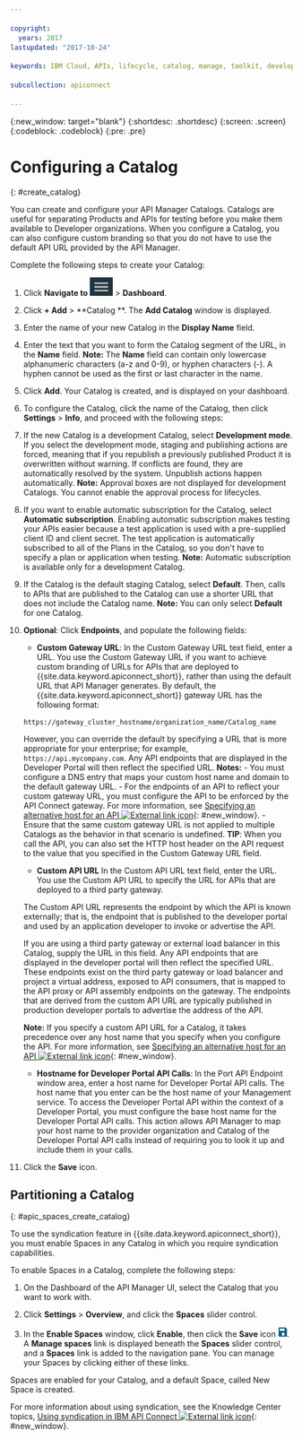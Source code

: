 ```yaml
---

copyright:
  years: 2017
lastupdated: "2017-10-24"

keywords: IBM Cloud, APIs, lifecycle, catalog, manage, toolkit, develop, dev portal

subcollection: apiconnect

---
```


{:new_window: target="blank"}
{:shortdesc: .shortdesc}
{:screen: .screen}
{:codeblock: .codeblock}
{:pre: .pre}

# Configuring a Catalog
{: #create_catalog}

You can create and configure your API Manager Catalogs. Catalogs are useful for
separating Products and APIs for testing before you make them available to Developer organizations.
When you configure a Catalog, you can also configure custom branding so that you do not have to use
the default API URL provided by the API Manager.

Complete the following steps to create your Catalog:

1. Click **Navigate to** <img alt="Navigate to icon" src="images/navigate_to_icon.png"> > **Dashboard**.

2. Click **+ Add** > **Catalog **.
The **Add Catalog** window is displayed.

3.  Enter the name of your new Catalog in the **Display Name** field.

4. Enter the text that you want to form the Catalog segment of the URL, in the
**Name** field.
	**Note:** The **Name** field can contain only lowercase alphanumeric characters (a-z
	and 0-9), or hyphen characters (-). A hyphen cannot be used as the first or last character in the name.

5. Click **Add**. Your Catalog is created, and is displayed on your dashboard.

6. To configure the Catalog, click the name of the Catalog, then click **Settings** > **Info**, and proceed with the following steps:
  1. If the new Catalog is a development Catalog, select **Development mode**.
If you select the development mode, staging and publishing actions are forced, meaning
that if you republish a previously published Product it is overwritten without warning. If conflicts
are found, they are automatically resolved by the system. Unpublish actions happen automatically.
	**Note:** Approval boxes are not displayed for development Catalogs. You cannot enable the approval process for lifecycles.
  2. If you want to enable automatic subscription for the Catalog, select **Automatic
subscription**.
Enabling automatic subscription makes testing your APIs easier because a test application is used with a pre-supplied client ID and client secret. The test application is automatically subscribed to all of the Plans in the Catalog, so you don't have to specify a plan or application when testing. 
    **Note:** Automatic subscription is available only for a development Catalog.
  3. If the Catalog is the default staging Catalog, select **Default**. Then,
calls to APIs that are published to the Catalog can use a shorter URL that does not include the
Catalog name.
    **Note:** You can only select **Default** for one Catalog.
  4. **Optional**: Click **Endpoints**, and populate the following fields:
        - **Custom Gateway URL**: In the Custom Gateway URL text field, enter a URL. You use the Custom Gateway URL if you want to
        achieve custom branding of URLs for APIs that are deployed to {{site.data.keyword.apiconnect_short}}, rather than using the default URL
        that API Manager generates.
        By default, the {{site.data.keyword.apiconnect_short}} gateway
        URL has the following format:
        ```
        https://gateway_cluster_hostname/organization_name/Catalog_name
        ```
        However, you can override the default by specifying a URL that is more appropriate for your enterprise; for
        example, `https://api.mycompany.com`. Any API endpoints that are displayed in the
        Developer Portal will then reflect the specified URL.
			**Notes:**
		    - You must configure a DNS entry that maps your custom host name and domain to the default gateway
		    URL.
		    - For the endpoints of an API to reflect your custom gateway URL, you must configure the API to be
		    enforced by the API Connect gateway. For more information, see [Specifying an alternative host for an API ![External link icon](../icons/launch-glyph.svg "External link icon")](http://www.ibm.com/support/knowledgecenter/en/SSFS6T/com.ibm.apic.toolkit.doc/task_apionprem_creating_apis.html#task_tq2_11r_xt__enforce_step){: #new_window}.
		    - Ensure that the same custom gateway URL is not applied to multiple Catalogs as the behavior in
		    that scenario is undefined.
				**TIP**: When you call the API, you can also set the HTTP host header on the API request to the value that you specified in the Custom Gateway URL field.

	    - **Custom API URL**
	    In the Custom API URL text field, enter the URL. You use the Custom API URL to specify the URL
	    for APIs that are deployed to a third party gateway.

	    The Custom API URL represents the endpoint by which the API is known externally; that is, the
	    endpoint that is published to the developer portal and used by an application developer to invoke or
	    advertise the API.

	    If you are using a third party gateway or external load balancer in this Catalog, supply the URL
	    in this field. Any API endpoints that are displayed in the developer portal will then reflect the
	    specified URL. These endpoints exist on the third party gateway or load balancer and project a
	    virtual address, exposed to API consumers, that is mapped to the API proxy or API assembly endpoints
	    on the gateway. The endpoints that are derived from the custom API URL are typically published in
	    production developer portals to advertise the address of the API.

	    **Note:** If you specify a custom API URL for a Catalog, it takes precedence over any host name that you
	    specify when you configure the API. For more information, see [Specifying an alternative host for an API ![External link icon](../icons/launch-glyph.svg "External link icon")](http://www.ibm.com/support/knowledgecenter/en/SSFS6T/com.ibm.apic.toolkit.doc/task_apionprem_creating_apis.html#task_tq2_11r_xt__enforce_step){: #new_window}.

	    - **Hostname for Developer Portal API Calls**:
	    In the Port API Endpoint window area, enter a host name for Developer Portal API calls. The host
	    name that you enter can be the host name of your Management service. To access the Developer
	    Portal API within the context of a Developer Portal, you must configure the base host name for the
	    Developer Portal API calls. This action allows API Manager to map your host name to the
	    provider organization and Catalog of the Developer Portal API calls instead of requiring you to look
	    it up and include them in your calls.

7. Click the **Save** icon.

## Partitioning a Catalog
{: #apic_spaces_create_catalog}

To use the syndication feature in {{site.data.keyword.apiconnect_short}}, you must enable Spaces in any
Catalog in which you require syndication capabilities.

To enable Spaces in a Catalog, complete the following steps:
1. On the Dashboard of the API Manager UI, select the Catalog that you want to work with.

2. Click **Settings** > **Overview**, and click the **Spaces** slider control.

3. In the **Enable Spaces** window, click **Enable**, then click the **Save** icon <img src="images/icon_save.png" alt="save icon"/>.
A **Manage spaces** link is displayed beneath the **Spaces** slider control, and a **Spaces** link is added to
the navigation pane. You can manage your Spaces by clicking either of these links.

Spaces are enabled for your Catalog, and a default Space, called New Space is
created.

For more information about using syndication, see the Knowledge Center topics, [Using syndication in IBM API Connect ![External link icon](../icons/launch-glyph.svg "External link icon")](http://www.ibm.com/support/knowledgecenter/SSFS6T/com.ibm.apic.apionprem.doc/capic_syndication_using.html){: #new_window}.
